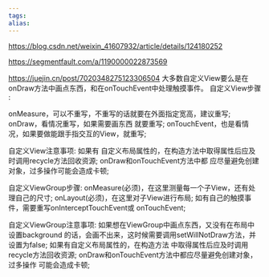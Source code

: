 ```yaml
---
tags: 
alias:
---
```

https://blog.csdn.net/weixin_41607932/article/details/124180252

https://segmentfault.com/a/1190000022873569

https://juejin.cn/post/7020348275123306504
大多数自定义View要么是在onDraw方法中画点东西，和在onTouchEvent中处理触摸事件。 
自定义View步骤 : 

onMeasure，可以不重写，不重写的话就要在外面指定宽高，建议重写; 
onDraw，看情况重写，如果需要画东西 就要重写; onTouchEvent，也是看情况，如果要做能跟手指交互的View，就重写; 

自定义View注意事项: 如果有 自定义布局属性的，在构造方法中取得属性后应及时调用recycle方法回收资源; onDraw和onTouchEvent方法中都 应尽量避免创建对象，过多操作可能会造成卡顿;

自定义ViewGroup步骤: 
onMeasure(必须)，在这里测量每一个子View，还有处理自己的尺寸; 
onLayout(必须)，在这里对子View进行布局; 
如有自己的触摸事件，需要重写onInterceptTouchEvent或 onTouchEvent; 

自定义ViewGroup注意事项: 
如果想在ViewGroup中画点东西，又没有在布局中设置background 的话，会画不出来，这时候需要调用setWillNotDraw方法，并设置为false; 
如果有自定义布局属性的，在构造方法 中取得属性后应及时调用recycle方法回收资源; onDraw和onTouchEvent方法中都应尽量避免创建对象，过多操作 可能会造成卡顿;


